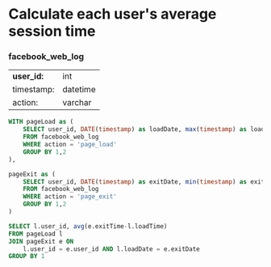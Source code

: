 # Calculate each user's average session time

### facebook_web_log
 <table>
  <tr>
    <td> <b>user_id: </b></td>
    <td>int</td>
  </tr>
  <tr>
    <td>timestamp:</td>
    <td>datetime</td>
  </tr>
  <tr>
    <td>action:</td>
    <td>varchar</td>
  </tr>
</table> 


```SQL
WITH pageLoad as (
    SELECT user_id, DATE(timestamp) as loadDate, max(timestamp) as loadTime
    FROM facebook_web_log
    WHERE action = 'page_load'
    GROUP BY 1,2
),

pageExit as (
    SELECT user_id, DATE(timestamp) as exitDate, min(timestamp) as exitTime
    FROM facebook_web_log
    WHERE action = 'page_exit'
    GROUP BY 1,2
)

SELECT l.user_id, avg(e.exitTime-l.loadTime)
FROM pageLoad l 
JOIN pageExit e ON 
    l.user_id = e.user_id AND l.loadDate = e.exitDate
GROUP BY 1
```
